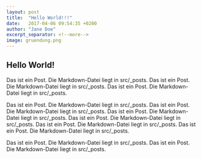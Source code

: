 ```yaml
---
layout: post
title:  "Hello World!!!"
date:   2017-04-06 09:54:35 +0200
author: "Jane Doe"
excerpt_separator: <!--more-->
image: gruendung.png
---
```


## Hello World!

Das ist ein Post. Die Markdown-Datei liegt in src/_posts. Das ist ein Post. Die Markdown-Datei liegt in src/_posts.
Das ist ein Post. Die Markdown-Datei liegt in src/_posts.

<!--more-->

Das ist ein Post. Die Markdown-Datei liegt in src/_posts. Das ist ein Post. Die Markdown-Datei liegt in src/_posts.
Das ist ein Post. Die Markdown-Datei liegt in src/_posts. Das ist ein Post. Die Markdown-Datei liegt in src/_posts.
 Das ist ein Post. Die Markdown-Datei liegt in src/_posts.
  Das ist ein Post. Die Markdown-Datei liegt in src/_posts.

  Das ist ein Post. Die Markdown-Datei liegt in src/_posts.
  Das ist ein Post. Die Markdown-Datei liegt in src/_posts.
